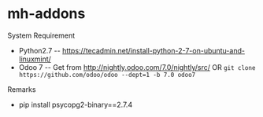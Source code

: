 # mh-addons

System Requirement

* Python2.7 -- https://tecadmin.net/install-python-2-7-on-ubuntu-and-linuxmint/
* Odoo 7 -- Get from http://nightly.odoo.com/7.0/nightly/src/ OR `git clone https://github.com/odoo/odoo --dept=1 -b 7.0 odoo7`

Remarks

* pip install psycopg2-binary==2.7.4
